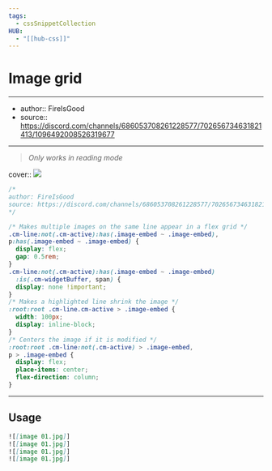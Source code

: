```yaml
---
tags:
  - cssSnippetCollection 
HUB:
  - "[[hub-css]]"
---
```

# Image grid

---

- author:: FireIsGood
- source:: https://discord.com/channels/686053708261228577/702656734631821413/1096492008526319677

---

> _Only works in reading mode_

cover:: ![](https://i.imgur.com/WVW4rKV.png)

```css
/*
author: FireIsGood
source: https://discord.com/channels/686053708261228577/702656734631821413/1096492008526319677
*/

/* Makes multiple images on the same line appear in a flex grid */
.cm-line:not(.cm-active):has(.image-embed ~ .image-embed),
p:has(.image-embed ~ .image-embed) {
  display: flex;
  gap: 0.5rem;
}
.cm-line:not(.cm-active):has(.image-embed ~ .image-embed)
  :is(.cm-widgetBuffer, span) {
  display: none !important;
}
/* Makes a highlighted line shrink the image */
:root:root .cm-line.cm-active > .image-embed {
  width: 100px;
  display: inline-block;
}
/* Centers the image if it is modified */
:root:root .cm-line:not(.cm-active) > .image-embed,
p > .image-embed {
  display: flex;
  place-items: center;
  flex-direction: column;
}
```

---

## Usage

```md
![[image 01.jpg]]
![[image 01.jpg]]
![[image 01.jpg]]
![[image 01.jpg]]
```
